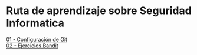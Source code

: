 # Ruta de aprendizaje sobre Seguridad Informatica

[01 - Configuración de Git](https://github.com/sacrabma92/CiberSecurity/tree/main/01_Configuraciion_Git) \
[02 - Ejercicios Bandit](https://github.com/sacrabma92/CiberSecurity/tree/main/02_Bandit_OverTheWire)
